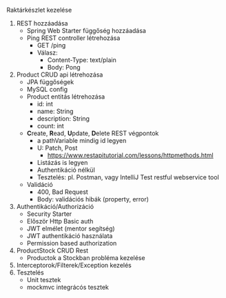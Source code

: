 Raktárkészlet kezelése

1. REST hozzáadása
    - Spring Web Starter függőség hozzáadása
    - Ping REST controller létrehozása
        - GET /ping
        - Válasz: 
            - Content-Type: text/plain
            - Body: Pong
1. Product CRUD api létrehozása
    - JPA függőségek
    - MySQL config
    - Product entitás létrehozása
        - id: int
        - name: String
        - description: String
        - count: int
    - **C**reate, **R**ead, **U**pdate, **D**elete REST végpontok
        - a pathVariable mindig id legyen
        - U: Patch, Post
            - https://www.restapitutorial.com/lessons/httpmethods.html
        - Listázás is legyen
        - Authentikáció nélkül
        - Tesztelés: pl. Postman, vagy IntelliJ Test restful webservice tool
    - Validáció
        - 400, Bad Request
        - Body: validációs hibák (property, error)
1. Authentikáció/Authorizáció
    - Security Starter
    - Először Http Basic auth
    - JWT elmélet (mentor segítség)
    - JWT authentikáció használata
    - Permission based authorization
1. ProductStock CRUD Rest
    - Productok a Stockban probléma kezelése
1. Interceptorok/Filterek/Exception kezelés
1. Tesztelés
    - Unit tesztek
    - mockmvc integrácós tesztek
